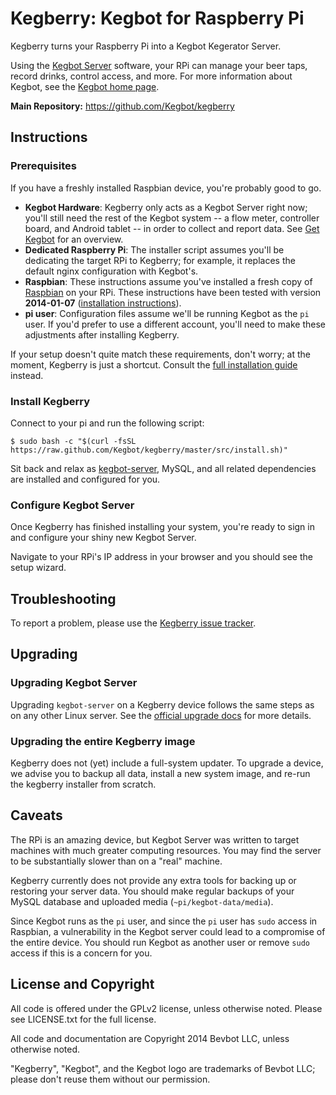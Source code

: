 # Kegberry: Kegbot for Raspberry Pi

Kegberry turns your Raspberry Pi into a Kegbot Kegerator Server.

Using the [Kegbot Server](https://github.com/Kegbot/kegbot) software,
your RPi can manage your beer taps, record drinks, control access, and more.
For more information about Kegbot, see the
[Kegbot home page](https://kegbot.org).

**Main Repository:** https://github.com/Kegbot/kegberry


## Instructions

### Prerequisites

If you have a freshly installed Raspbian device, you're probably
good to go.

* **Kegbot Hardware**: Kegberry only acts as a Kegbot Server right now;
  you'll still need the rest of the Kegbot system -- a flow meter, controller
  board, and Android tablet -- in order to collect and report data.  See
  [Get Kegbot](https://kegbot.org/get-kegbot) for an overview.
* **Dedicated Raspberry Pi**: The installer script assumes you'll be dedicating
  the target RPi to Kegberry; for example, it replaces the default nginx
  configuration with Kegbot's.
* **Raspbian**: These instructions assume you've installed a fresh copy of
  [Raspbian](http://www.raspbian.org/) on your RPi.  These instructions have
  been tested with version **2014-01-07**
  ([installation instructions](http://elinux.org/RPi_Easy_SD_Card_Setup)).
* **pi user**: Configuration files assume we'll be running Kegbot as
  the `pi` user. If you'd prefer to use a different account, you'll need
  to make these adjustments after installing Kegberry.

If your setup doesn't quite match these requirements, don't worry; at
the moment, Kegberry is just a shortcut.  Consult the
[full installation guide](https://kegbot.org/docs/server/) instead.


### Install Kegberry

Connect to your pi and run the following script:

```
$ sudo bash -c "$(curl -fsSL https://raw.github.com/Kegbot/kegberry/master/src/install.sh)"
```

Sit back and relax as [kegbot-server](https://github.com/Kegbot/kegbot-server),
MySQL, and all related dependencies are installed and configured for you.


### Configure Kegbot Server

Once Kegberry has finished installing your system, you're ready to sign in
and configure your shiny new Kegbot Server.

Navigate to your RPi's IP address in your browser and you should see the
setup wizard.


## Troubleshooting

To report a problem, please use the
[Kegberry issue tracker](https://github.com/Kegbot/kegberry/issues).


## Upgrading

### Upgrading Kegbot Server

Upgrading `kegbot-server` on a Kegberry device follows the same steps as on
any other Linux server.  See the
[official upgrade docs](https://kegbot.org/docs/server/upgrade-kegbot/) for more
details.

### Upgrading the entire Kegberry image

Kegberry does not (yet) include a full-system updater.  To upgrade a device, we
advise you to backup all data, install a new system image, and re-run the
kegberry installer from scratch.


## Caveats

The RPi is an amazing device, but Kegbot Server was written to target machines
with much greater computing resources.  You may find the server to be
substantially slower than on a "real" machine.

Kegberry currently does not provide any extra tools for backing up or restoring
your server data.  You should make regular backups of your MySQL database and
uploaded media (`~pi/kegbot-data/media`).

Since Kegbot runs as the `pi` user, and since the `pi` user has `sudo` access
in Raspbian, a vulnerability in the Kegbot server could lead to a compromise
of the entire device.  You should run Kegbot as another user or remove
`sudo` access if this is a concern for you.


## License and Copyright

All code is offered under the GPLv2 license, unless otherwise noted. Please see
LICENSE.txt for the full license.

All code and documentation are Copyright 2014 Bevbot LLC, unless
otherwise noted.

"Kegberry", "Kegbot", and the Kegbot logo are trademarks of Bevbot LLC;
please don't reuse them without our permission.


